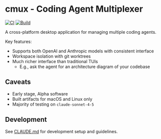 # cmux - Coding Agent Multiplexer

[![CI](https://github.com/coder/cmux/actions/workflows/ci.yml/badge.svg)](https://github.com/coder/cmux/actions/workflows/ci.yml)
[![Build](https://github.com/coder/cmux/actions/workflows/build.yml/badge.svg)](https://github.com/coder/cmux/actions/workflows/build.yml)

A cross-platform desktop application for managing multiple coding agents.

Key features:
- Supports both OpenAI and Anthropic models with consistent interface
- Workspace isolation with git worktrees
- Much richer interface than traditional TUIs
  - E.g., ask the agent for an architecture diagram of your codebase

## Caveats

- Early stage, Alpha software
- Built artifacts for macOS and Linux only
- Majority of testing on `claude-sonnet-4-5`

## Development

See [CLAUDE.md](./CLAUDE.md) for development setup and guidelines.
